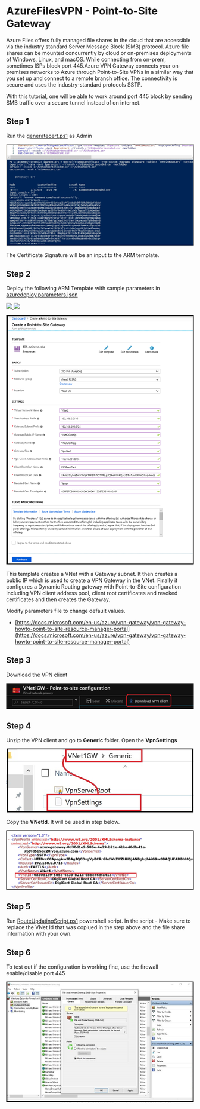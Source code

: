 
# AzureFilesVPN - Point-to-Site Gateway
Azure Files offers fully managed file shares in the cloud that are accessible via the industry standard Server Message Block (SMB) protocol. Azure file shares can be mounted concurrently by cloud or on-premises deployments of Windows, Linux, and macOS.  While connecting from on-prem, sometimes ISPs block port 445.Azure VPN Gateway connects your on-premises networks to Azure through Point-to-Site VPNs in a similar way that you set up and connect to a remote branch office. The connectivity is secure and uses the industry-standard protocols SSTP.

With this tutorial, one will be able to work around port 445 block by sending SMB traffic over a secure tunnel instead of on internet.


## Step 1

Run the [generatecert.ps1](/generatecert.ps1) as Admin

![how to generate certs](/images/generatecertpowershell.jpg)

The Certificate Signature will be an input to the ARM template.

## Step 2 

Deploy the following ARM Template with sample parameters in [azuredeploy.parameters.json](azuredeploy.parameters.json)

<a href="https://portal.azure.com/#create/Microsoft.Template/uri/https%3A%2F%2Fraw.githubusercontent.com%2FRenaShahMSFT%2FAzureFilesVPN%2Fmaster%2Fazuredeploy.json" target="_blank">
    <img src="http://azuredeploy.net/deploybutton.png"/>
</a>
<a href="http://armviz.io/#/?load=https%3A%2F%2Fraw.githubusercontent.com%2FRenaShahMSFT%2FAzureFilesVPN%2Fmaster%2Fazuredeploy.json" target="_blank">
    <img src="http://armviz.io/visualizebutton.png"/>
</a>

![deploy ARM Template](/images/ARMTemplateSample.png)

This template creates a VNet with a Gateway subnet. It then creates a public IP which is used to create a VPN Gateway in the VNet. Finally it configures a Dynamic Routing gateway with Point-to-Site configuration including VPN client address pool, client root certificates and revoked certificates and then creates the Gateway.

Modify parameters file to change default values.

* [https://docs.microsoft.com/en-us/azure/vpn-gateway/vpn-gateway-howto-point-to-site-resource-manager-portal](https://docs.microsoft.com/en-us/azure/vpn-gateway/vpn-gateway-howto-point-to-site-resource-manager-portal)

## Step 3

Download the VPN client

![download VPN client](/images/downloadvpnclient.jpg)

## Step 4

Unzip the VPN client and go to **Generic** folder. Open the **VpnSettings**

![VPNSetting](/images/GenericVpnSettings.JPG)

Copy the **VNetId**. It will be used in step below.

![VPNSetting](/images/howtocopyvnetid.JPG)

## Step 5

Run [RouteUpdatingScript.ps1](RouteUpdatingScript.ps1) powershell script.  In the script - Make sure to replace the VNet Id that was copiued in the step above and the file share information with your own.

## Step 6

To test out if the configuration is working fine, use the firewall enable/disable port 445

![How to enable/disable firewall for port 445 testing](/images/FirewallSettingsEnableDisable.jpg)